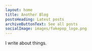 ```yaml
---
layout: home
title: Another Blog
postsHeading: Latest posts
archiveButtonText: See all posts
socialImage: images/fakepop_logo.png
---
```

I write about things.
